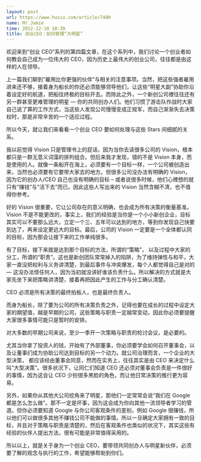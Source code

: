 ```yaml
---
layout: post
url: https://www.huxiu.com/article/7480
name: Mr.Jamie
time: 2012-12-10 10:39
title: 创业CEO：如何管理“大明星”
---
```

欢迎来到“创业 CEO”系列的第四篇文章，在这个系列中，我们讨论一个创业者如何教会自己成为一位伟大的 CEO，因为历史上最伟大的创业公司，往往都是由这样的人在领导。

上一篇我们聊到“雇用比你更强的伙伴”与相关的注意事项。当然，把这些强者雇用进来还不够，接着身为船长的你还必须能够领导他们，让这些“明星大副”协助你沿着设定好的航道，把船往终极的目标开去。而除此之外，一个新创公司裡往往还有另一群甚至更难管理的明星 — 你的共同创办人们。他们习惯了游击队作战时大家自己说了算的工作方式，当这些人发现公司慢慢变成正规军，而自己渐渐失去决策权时，那是非常辛苦的一个适应过程。

所以今天，就让我们来看看一个创业 CEO 要如何处理与这些 Stars 间细腻的关系。

我以前觉得 Vision 只是管理书上的屁话，因为当你去读很多公司的 Vision，根本都只是一群无意义词藻的排列组合。但后来我才发现，错的不是 Vision 本身，而是使用的人。就像一条船开在海上，必须要有一个目标一样，一个公司被创造出来，当然也必须要有它要带大家去的地方。但很多公司没办法有明确的 Vision，因为它的创办人/CEO 自己也没有明确的目标 – 或者说很多时候，他们心裡想的就只有“赚钱”与“活下去”而已。因此这些人写出来的 Vision 当然含糊不清，也不值得你参考。

好的 Vision 很重要，它让公司存在的意义明确，也会成为所有决策的衡量基准。Vision 不是不能更改的，事实上，我们的经验是当你是一个小小新创企业，目标其实可以不要那么远大，立定一个三、五年可以达到的地方，等到你发现自己快要到达了，再来设定更远大的目标。最后，公司的 Vision 一定要是一个全体都认同的目标，因为那会让接下来的工作单纯很多。

有了目标，接下来就是达到那个目标的方法，所谓的“策略”， 以及过程中大家的分工，所谓的“职责”。这也是新创团队常常掉入的陷阱，为了维持弹性与和平，大家一直没把权利与义务讲清楚，到最后事件与冲突爆发，每个人都觉得自己是对的 — 这没办法怪任何人，因为当初就没讲好谁该负责什么。所以解决的方式就是大家先坐下来把策略讲清楚，接着再把因此产生的工作与分工确认清楚。

CEO 必须是所有决策的最终拍板人，也是最终负责人。

而身为船长，除了要为公司的所有决策负责之外，记得也要在成长的过程中设定大家的期望值，越是早期的公司，这些策略与职责一定越常变动，因此你必须要提醒大家很多事情可能只是暂时的安排。

对大多数的早期公司来说，至少一季开一次策略与职责的检讨会议，是必要的。

尤其当你拿了投资人的钱，开始有了外部董事，你必须要学会如何召开董事会，以及让董事们成为协助公司达到目标的另一个动力。就公司治理而言，一个企业的大型决策， 都应该经由董事会同意，然而在实务上，往往其实是由 CEO 来决定什么叫“大型决策”。很多状况下，让同仁们知道 CEO 还必须对董事会负责是一件很好的事情，因为这会让 CEO 少扮很多黑脸的角色，而让他日常决策的推行更为容易。

另外，如果你从其他大公司挖角来了明星，那他们一定常常会说“我们在 Google 都是怎么怎么做”。那不一定是坏事，因为这会成为你向其他一流领导者学习的管道。但你必须要知道 Google 与你公司客观条件的差别，例如 Google 很赚钱，所以他们可以做很多其他不赚钱公司不能做的事情。所以一旦确定大家拥有一致的目标，并且对于策略与职责是清楚的，然后在客观条件也类似的状况下，其实这些有经验的伙伴人提出方法，很有可能是非常值得采用的。

所以以上，就是关于身为一个创业 CEO，要带领共同创办人与明星新伙伴，必须要了解的观念与执行的工作，希望能够帮助到你们。

